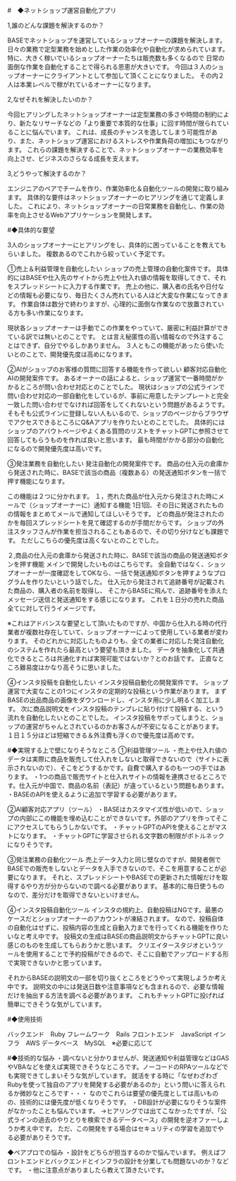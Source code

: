 #　◆ネットショップ運営自動化アプリ

1,誰のどんな課題を解決するのか？

BASEでネットショップを運営しているショップオーナーの課題を解決します。
日々の業務で定型業務を始めとした作業の効率化や自動化が求められています。
特に、大きく稼いでいるショップオーナーたちは販売数も多くなるので
日常の面倒な作業を自動化することで得られる恩恵が大きいです。
今回は３人のショップオーナーにクライアントとして参加して頂くことになりました。
その内２人は本業レベルで稼がれているオーナーになります。

2,なぜそれを解決したいのか？

今回ヒアリングしたネットショップオーナーは定型業務の多さや時間の制約により、新たなリサーチなどの「より重要で本質的な仕事」に回す時間が限られていることに悩んでいます。
これは、成長のチャンスを逸してしまう可能性があり、また、ネットショップ運営におけるストレスや作業負荷の増加にもつながります。
これらの課題を解決することで、ネットショップオーナーの業務効率を向上させ、ビジネスのさらなる成長を支えます。

3,どうやって解決するのか？

エンジニアのペアでチームを作り、作業効率化＆自動化ツールの開発に取り組みます。
具体的な要件はネットショップオーナーのヒアリングを通じて定義しました。
これにより、ネットショップオーナーの日常業務を自動化し、作業の効率を向上させるWebアプリケーションを開発します。


#◆具体的な要望

3人のショップオーナーにヒアリングをし、具体的に困っていることを教えてもらいました。
複数あるのでこれから絞っていく予定です。

①売上＆利益管理を自動化したい
ショップの売上管理の自動化案件です。
具体的にはBASEや仕入先のサイトから売上や仕入れ値の情報を取得してきて、それをスプレッドシートに入力する作業です。
売上の他に、購入者の氏名や日付などの情報も必要になり、毎日たくさん売れている人ほど大変な作業になってきます。
作業自体は数分で終わりますが、心理的に面倒な作業なので放置されている方も多い作業になります。

現状各ショップオーナーは手動でこの作業をやっていて、厳密に利益計算ができている訳では無いとのことです。
とは言え秘匿性の高い情報なので外注することはできず、自分でやるしかありません。
３人ともこの機能があったら使いたいとのことで、開発優先度は高めになります。

②AIがショップのお客様の質問に回答する機能を作って欲しい
顧客対応自動化AIの開発案件です。
あるオーナーの話によると、ショップ運営で一番時間がかかるところが問い合わせ対応とのことでした。
現状はショップの公式ラインで問い合わせ対応の一部自動化をしているが、事前に用意したテンプレートと完全一致した問い合わせでなければ回答をしてくれないという問題があるようです。
そもそも公式ラインに登録しない人もいるので、ショップのページからブラウザでアクセスできるところにQ&Aアプリを作りたいとのことでした。
具体的にはショップのアバウトページやよくある質問のリストをチャットGPTに参照させて回答してもらうものを作れば良いと思います。
最も時間がかかる部分の自動化になるので開発優先度は高いです。

③発注業務を自動化したい
発注自動化の開発案件です。
商品の仕入元の倉庫から発送された時に、BASEで該当の商品（複数ある）の発送通知ボタンを一括で押す機能になります。

この機能は２つに分かれます。
１，売れた商品が仕入元から発注された時にメールで（ショップオーナーに）通知する機能
1日1回、その日に発送されたものの情報をまとめてメールで通知してほしいそうです。
どの商品が発注されたのかを毎回スプレッドシートを見て確認するのが手間だからです。
ショップの外注スタッフさんが作業を担当されることもあるので、その切り分けなども課題です。
ただしこちらの優先度は高くないとのことでした。

２,商品の仕入元の倉庫から発送された時に、BASEで該当の商品の発送通知ボタンを押す機能
メインで開発したいものはこちらです。
全自動ではなく、ショップオーナーが一度確認をしてOKなら、一括で発送通知ボタンを押すようなプログラムを作りたいという話でした。
仕入元から発注されて追跡番号が記載された商品の、購入者の名前を取得し、
そこからBASEに飛んで、追跡番号を添えたメッセージ送信と発送通知をする感じになります。
これを１日分の売れた商品全てに対して行うイメージです。

※これはアドバンスな要望として頂いたものですが、中国から仕入れる時の代行業者が複数社存在していて、ショップオーナーによって使用している業者が変わります。
そのどれかに対応したものよりも、全ての業者に対応した発注自動化のシステムを作れたら最高という要望も頂きました。
データを抽象化して共通化できるところは共通化すれば実現可能ではないか？とのお話です。
正直なところ難易度はかなり高そうに思いました。


④インスタ投稿を自動化したい
インスタ投稿自動化の開発案件です。
ショップ運営で大変なことの1つにインスタの定期的な投稿という作業があります。
まずBASEの出品商品の画像をダウンロードし、インスタ用に少し明るく加工します。
次に商品説明文をインスタ投稿のテンプレに貼り付けて投稿する、という流れを自動化したいとのことでした。
インスタ投稿をサボってしまうと、ショップの運営がちゃんとされているのかお客さんが不安になることがあります。
１日１５分ほどは短縮できる＆外注費も浮くので優先度は高めです。


#◆実現する上で壁になりそうなところ
①利益管理ツール
・売上や仕入れ値のデータは実際に商品を販売して仕入れをしないと取得できないので（サイトに表示されないので）、そこをどうするかです。自費で購入するのも一つの手ではあります。
・1つの商品で販売サイトと仕入れサイトの情報を連携させるところです。仕入元が中国で、商品の名前（表記）が違っているという問題もあります。
・BASEのAPIを使えるように追加で学習する必要があります。

②AI顧客対応アプリ（ツール）
・BASEはカスタマイズ性が低いので、ショップの内部にこの機能を埋め込むことができないです。外部のアプリを作ってそこにアクセスしてもらうしかないです。
・チャットGPTのAPIを使えることがマストになります。
・チャットGPTに学習させられる文字数の制限がボトルネックになりそうです。

③発注業務の自動化ツール
売上データ入力と同じ壁なのですが、開発者側でBASEでの販売をしないとデータを入手できないので、そこを用意することが必要になります。
それと、スプレッドシートやBASEでの更新された情報だけを取得するやり方が分からないので調べる必要があります。
基本的に毎日使うものなので、差分だけを取得できないといけません。

④インスタ投稿自動化ツール
インスタの規約上、自動投稿はNGです。最悪のケースだとショップオーナーのアカウントが凍結されます。
なので、投稿自体の自動化はせずに、投稿内容の生成と自動入力までを行ってくれる機能を作りたいなと考え中です。
投稿文の生成はBASEの商品説明文からチャットGPTに良い感じのものを生成してもらおうかと思います。
クリエイタースタジオというツールを使用することで予約投稿ができるので、そこに自動でアップロードする形で実現できないかと思っています。

それからBASEの説明文の一部を切り抜くところをどうやって実現しようか考え中です。
説明文の中には発送日数や注意事項なども含まれるので、必要な情報だけを抽出する方法を調べる必要があります。
これもチャットGPTに投げれば簡単にできそうな気がしています。


#◆使用技術

バックエンド　Ruby
フレームワーク　Rails
フロントエンド　JavaScript
インフラ　AWS
データベース　MySQL　※必要に応じて

#◆技術的な悩み
・調べないと分かりませんが、発送通知や利益管理などはGASやVBAなどを使えば実現できそうなところです。ノーコードのRPAツールなどでも実現できてしまいそうな気がしています。
就活をする時に「なぜわざわざRubyを使って独自のアプリを開発する必要があるのか」という問いに答えられるか微妙なところです・・・
なのでこれらは要望の優先度としては高いものの、技術的には優先度が低くなりそうです。
・DB設計が必要になりそうな案件がなかったことも悩んでいます。
→ヒアリングでは出てこなかったですが、「公式ラインの過去のやりとりを検索できるデータベース」の開発を逆オファーしようか考え中です。
ただ、この開発をする場合はセキュリティの学習を追加でやる必要がありそうです。


◆ペアプロでの悩み
・設計をどちらが担当するのかで悩んでいます。
例えばフロントエンドとバックエンドとインフラの設計を分業しても問題ないのか？などです。
・他に注意点がありましたら教えて頂きたいです。
